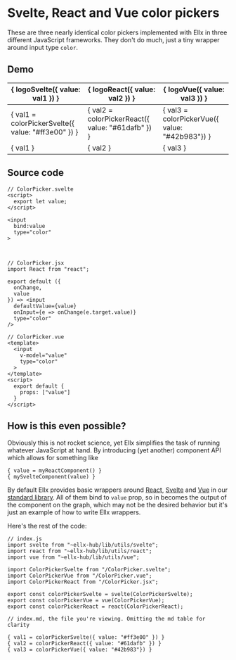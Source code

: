 # Svelte, React and Vue color pickers

These are three nearly identical color pickers implemented with Ellx in three different JavaScript frameworks. They don't do much, just a tiny wrapper around input type `color`.

## Demo

| { logoSvelte({ value: val1 }) } | { logoReact({ value: val2 }) } | { logoVue({ value: val3 }) } |
|--------|-------|-----|
| { val1 = colorPickerSvelte({ value: "#ff3e00" }) } | { val2 = colorPickerReact({ value: "#61dafb" }) } | { val3 = colorPickerVue({ value: "#42b983"}) } |
| { val1 } | { val2 } | { val3 } |


## Source code

<div id="code" class="flex flex-row">

<div class="w-1/3">

```
// ColorPicker.svelte
<script>
  export let value;
</script>

<input
  bind:value
  type="color"
>



```

</div>

<div class="w-1/3">

```
// ColorPicker.jsx
import React from "react";

export default ({
  onChange,
  value
}) => <input
  defaultValue={value}
  onInput={e => onChange(e.target.value)}
  type="color"
/>

```

</div>

<div class="w-1/3">

```
// ColorPicker.vue
<template>
  <input
    v-model="value"
    type="color"
  >
</template>
<script>
  export default {
    props: ["value"]
  }
</script>
```
</div>

</div>

## How is this even possible?

Obviously this is not rocket science, yet Ellx simplifies the task of running whatever JavaScript at hand. By introducing (yet another) component API which allows for something like

```
{ value = myReactComponent() }
{ mySvelteComponent(value) }
```

By default Ellx provides basic wrappers around [React](/ellx-hub/lib/utils/react.js), [Svelte]((/ellx-hub/lib/utils/svelte.js)) and [Vue](/ellx-hub/lib/utils/vue.js) in our [standard library](/ellx-hub/lib/). All of them bind to `value` prop, so in becomes the output of the component on the graph, which may not be the desired behavior but it's just an example of how to write Ellx wrappers.

Here's the rest of the code:
```
// index.js
import svelte from "~ellx-hub/lib/utils/svelte";
import react from "~ellx-hub/lib/utils/react";
import vue from "~ellx-hub/lib/utils/vue";

import ColorPickerSvelte from "/ColorPicker.svelte";
import ColorPickerVue from "/ColorPicker.vue";
import ColorPickerReact from "/ColorPicker.jsx";

export const colorPickerSvelte = svelte(ColorPickerSvelte);
export const colorPickerVue = vue(ColorPickerVue);
export const colorPickerReact = react(ColorPickerReact);

// index.md, the file you're viewing. Omitting the md table for clarity

{ val1 = colorPickerSvelte({ value: "#ff3e00" }) }
{ val2 = colorPickerReact({ value: "#61dafb" }) }
{ val3 = colorPickerVue({ value: "#42b983"}) }
```
